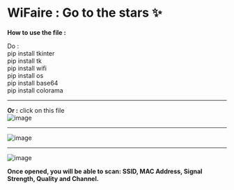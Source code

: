 # WiFaire : Go to the stars ✨

  __How to use the file :__

Do : <br>  pip install tkinter <br>
      pip install tk <br>
      pip install wifi <br>
      pip install os <br>
      pip install base64 <br>
      pip install colorama <br>
      <hr>
          __Or :__
          click on this file<br>
      ![image](https://github.com/b0xCastor/WiFaire/assets/144159132/54b473c4-d4ed-4f3c-acb0-bd124c67a713)
<hr>      

  ![image](https://github.com/b0xCastor/WiFaire/assets/144159132/fd995248-e91c-4133-be78-025abef245ba)
<hr>

![image](https://github.com/b0xCastor/WiFaire/assets/144159132/7394b754-7d45-4dae-9682-da428ab31311)

__Once opened, you will be able to scan: SSID, MAC Address, Signal Strength, Quality and Channel.__

